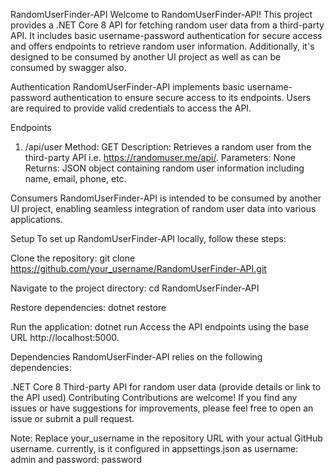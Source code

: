 RandomUserFinder-API
Welcome to RandomUserFinder-API! This project provides a .NET Core 8 API for fetching random user data from a third-party API. It includes basic username-password authentication for secure access and offers endpoints to retrieve random user information. Additionally, it's designed to be consumed by another UI project as well as can be consumed by swagger also.

Authentication
RandomUserFinder-API implements basic username-password authentication to ensure secure access to its endpoints. Users are required to provide valid credentials to access the API.

Endpoints
1. /api/user
Method: GET
Description: Retrieves a random user from the third-party API i.e. https://randomuser.me/api/.
Parameters: None
Returns: JSON object containing random user information including name, email, phone, etc.

Consumers
RandomUserFinder-API is intended to be consumed by another UI project, enabling seamless integration of random user data into various applications.

Setup
To set up RandomUserFinder-API locally, follow these steps:

Clone the repository:
git clone https://github.com/your_username/RandomUserFinder-API.git

Navigate to the project directory:
cd RandomUserFinder-API

Restore dependencies:
dotnet restore

Run the application:
dotnet run
Access the API endpoints using the base URL http://localhost:5000.

Dependencies
RandomUserFinder-API relies on the following dependencies:

.NET Core 8
Third-party API for random user data (provide details or link to the API used)
Contributing
Contributions are welcome! If you find any issues or have suggestions for improvements, please feel free to open an issue or submit a pull request.

Note: Replace your_username in the repository URL with your actual GitHub username.
currently, is it configured in appsettings.json as username: admin and password: password
